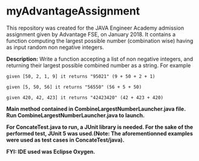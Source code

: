 # myAdvantageAssignment

This repository was created for the JAVA Engineer Academy admission assignment given by Advantage FSE, on January 2018.
It contains a function computing the largest possible number (combination wise) having as input random non negative integers.

**Description:**
Write a function accepting a list of non negative integers,
and returning their largest possible combined number
as a string. For example

```given [50, 2, 1, 9] it returns "95021" (9 + 50 + 2 + 1)```

```given [5, 50, 56] it returns "56550" (56 + 5 + 50)```

```given 420, 42, 423] it returns "42423420" (42 + 423 + 420)```

**Main method contained in CombineLargestNumberLauncher.java file. Run  CombineLargestNumberLauncher.java to launch.**

**For ConcateTest.java to run, a JUnit library is needed. For the sake of the performed test, JUnit 5 was used.(Note: The aforementionned examples were used as test cases in ConcateTest/java).**

**FYI: IDE used was Eclipse Oxygen.**
